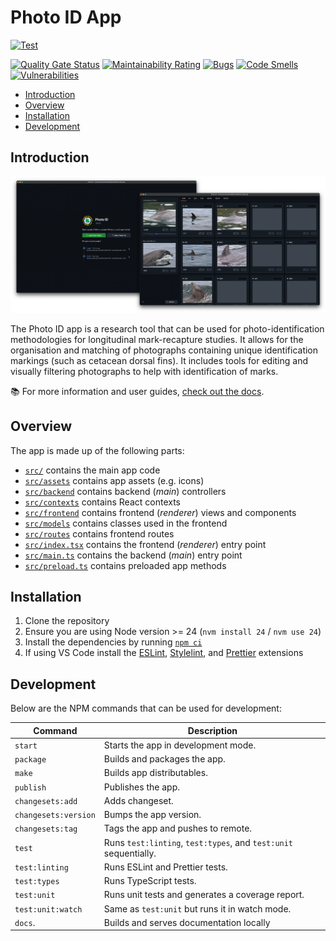 # Photo ID App

[![Test](https://github.com/CRRU-UK/photo-id-app/actions/workflows/main.yaml/badge.svg?branch=main)](https://github.com/CRRU-UK/photo-id-app/actions/workflows/main.yaml)

[![Quality Gate Status](https://sonarcloud.io/api/project_badges/measure?project=CRRU-UK_photo-id-app&metric=alert_status)](https://sonarcloud.io/summary/new_code?id=CRRU-UK_photo-id-app)
[![Maintainability Rating](https://sonarcloud.io/api/project_badges/measure?project=CRRU-UK_photo-id-app&metric=sqale_rating)](https://sonarcloud.io/summary/new_code?id=CRRU-UK_photo-id-app)
[![Bugs](https://sonarcloud.io/api/project_badges/measure?project=CRRU-UK_photo-id-app&metric=bugs)](https://sonarcloud.io/summary/new_code?id=CRRU-UK_photo-id-app)
[![Code Smells](https://sonarcloud.io/api/project_badges/measure?project=CRRU-UK_photo-id-app&metric=code_smells)](https://sonarcloud.io/summary/new_code?id=CRRU-UK_photo-id-app)
[![Vulnerabilities](https://sonarcloud.io/api/project_badges/measure?project=CRRU-UK_photo-id-app&metric=vulnerabilities)](https://sonarcloud.io/summary/new_code?id=CRRU-UK_photo-id-app)

- [Introduction](#introduction)
- [Overview](#overview)
- [Installation](#installation)
- [Development](#development)

## Introduction

![Screenshots of the Photo ID app.](./docs/banner.png)

The Photo ID app is a research tool that can be used for photo-identification methodologies for longitudinal mark-recapture studies. It allows for the organisation and matching of photographs containing unique identification markings (such as cetacean dorsal fins). It includes tools for editing and visually filtering photographs to help with identification of marks.

📚 For more information and user guides, [check out the docs](/docs/1-introduction.md).

## Overview

The app is made up of the following parts:

- [`src/`](src/) contains the main app code
- [`src/assets`](src/assets) contains app assets (e.g. icons)
- [`src/backend`](src/backend) contains backend (_main_) controllers
- [`src/contexts`](src/contexts) contains React contexts
- [`src/frontend`](src/frontend) contains frontend (_renderer_) views and components
- [`src/models`](src/models) contains classes used in the frontend
- [`src/routes`](src/routes) contains frontend routes
- [`src/index.tsx`](src/index.tsx) contains the frontend (_renderer_) entry point
- [`src/main.ts`](src/main.ts) contains the backend (_main_) entry point
- [`src/preload.ts`](src/preload.ts) contains preloaded app methods

## Installation

1. Clone the repository
2. Ensure you are using Node version >= 24 (`nvm install 24` / `nvm use 24`)
3. Install the dependencies by running [`npm ci`](https://docs.npmjs.com/cli/ci.html)
4. If using VS Code install the [ESLint](https://marketplace.visualstudio.com/items?itemName=dbaeumer.vscode-eslint), [Stylelint](https://marketplace.visualstudio.com/items?itemName=stylelint.vscode-stylelint), and [Prettier](https://marketplace.visualstudio.com/items?itemName=esbenp.prettier-vscode) extensions

## Development

Below are the NPM commands that can be used for development:

| Command              | Description                                                      |
| -------------------- | ---------------------------------------------------------------- |
| `start`              | Starts the app in development mode.                              |
| `package`            | Builds and packages the app.                                     |
| `make`               | Builds app distributables.                                       |
| `publish`            | Publishes the app.                                               |
| `changesets:add`     | Adds changeset.                                                  |
| `changesets:version` | Bumps the app version.                                           |
| `changesets:tag`     | Tags the app and pushes to remote.                               |
| `test`               | Runs `test:linting`, `test:types`, and `test:unit` sequentially. |
| `test:linting`       | Runs ESLint and Prettier tests.                                  |
| `test:types`         | Runs TypeScript tests.                                           |
| `test:unit`          | Runs unit tests and generates a coverage report.                 |
| `test:unit:watch`    | Same as `test:unit` but runs it in watch mode.                   |
| `docs`.              | Builds and serves documentation locally                          |
